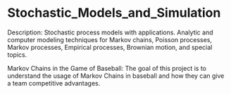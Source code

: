 # Stochastic_Models_and_Simulation

Description:
Stochastic process models with applications. Analytic and computer modeling techniques for Markov chains, Poisson processes, Markov processes, Empirical processes, Brownian motion, and special topics.

Markov Chains in the Game of Baseball:
The goal of this project is to understand the usage of Markov Chains in baseball and how they can give a
team competitive advantages.
